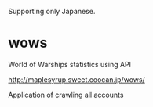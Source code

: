 Supporting only Japanese.

# wows
World of Warships statistics using API

http://maplesyrup.sweet.coocan.jp/wows/

Application of crawling all accounts
